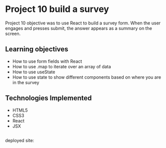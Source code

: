 # Project 10 build a survey 

Project 10 objective was to use React to build a survey form. When the user engages and presses submit, the answer appears as a summary on the screen.



## Learning objectives
* How to use form fields with React
* How to use .map to iterate over an array of data
* How to use useState
* How to use state to show different components based on where you are in the survey

## Technologies Implemented
* HTML5
* CSS3
* React
* JSX

##
deployed site: 
